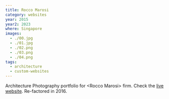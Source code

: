 ```yaml
---
title: Rocco Marosi
category: websites
year: 2015
year2: 2023
where: Singapore
images:
  - ./00.jpg
  - ./01.jpg
  - ./02.png
  - ./03.png
  - ./04.png
tags:
  - architecture
  - custom-websites
---
```


Architecture Photography portfolio for &lt;Rocco Marosi&gt; firm.
Check the [live website](https://roccomarosi.com?source=rokma.com).
Re-factored in 2016.
